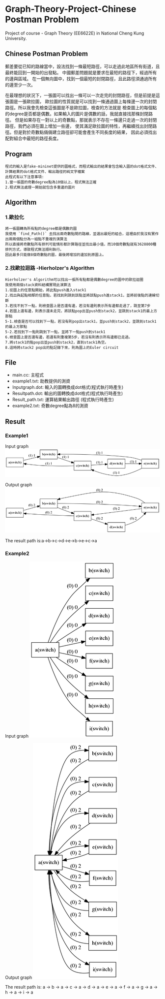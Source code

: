 # Graph-Theory-Project-Chinese Postman Problem
Project of course - Graph Theory (EE6622E) in National Cheng Kung University.

## Chinese Postman Problem
郵差要從已知的路線當中，設法找到一條最短路徑，可以走過此地區所有街道，且最終能回到一開始的出發點。
中國郵差問題就是要求在最短的路徑下，經過所有的邊與區域。
在一個無向圖中，找到一個最短的封閉路徑，且此路徑須通過所有的邊至少一次。

在最理想的狀況下，一張圖可以找出一條可以一次走完的封閉路徑，但是前提是這張圖是一張歐拉圖，
歐拉圖的性質就是可以找到一條通過圖上每條邊一次的封閉路徑。所以我會先檢查這張圖是不是歐拉圖，檢查的方法就是
檢查圖上的每個點的degree是否都是偶數。如果輸入的圖片是偶數的話，我就直接找那條封閉路徑。
但是如果存在一對以上的奇數點，那就表示不存在一條邊只走過一次的封閉路徑，我們必須在圖上增加一些邊，
使其滿足歐拉圖的特性，再繼續找出封閉路徑。但是對於奇數點倆倆建立路徑卻可能會產生不同長度的結果，
因此必須找出配對組合中最短的路徑長度。


## Program
	程式的輸入是fake-mininet提供的圖格式，而程式輸出的結果會包含輸入圖的dot格式文件、計算結果的dot格式文件、輸出路徑的純文字檔案
	此程式有以下注意事項:
	1.當一張圖的奇數degree點為10個以上，程式無法正確
	2.程式無法處理一開始就包含多重邊的圖片
	

## Algorithm

### 1.歐拉化
	將一張圖轉為所有點的degree都是偶數的圖
	我使用 `find_Path()` 去找出兩奇數點間的路線，並選出最短的組合，這裡由於我沒有實作出兩兩個點分為一組點不重複的演算法
	所以直接將奇數點所有排列可能情形都計算路徑並找出最小值，而10個奇數點就有3628800種排列方式，導致程式無法順利執行。
	因此最多只能做8個奇數點的圖，最後將增加的邊加到原圖上。

### 2.找歐拉迴路 -Hierholzer's Algorithm
	Hierholzer's Algorithm可以找出一張所有點都是偶數degree的圖中的歐拉迴圈
	我使用兩個stack資料結構實現此演算法
	1.從圖上的任意點開始，將此點push進入stack1
	2.找出與起點相鄰的任意點，若找到則跳到該點並將該點push進stack1，並將前後點的連線切斷
	3.若找不到下一點，則檢查圖上是否還有邊，若沒有邊則表示所有邊都走過了，跳至第7步
	4.若圖上還有邊，則表示還未走完，將該點pop出並push到stack2，並跳到stack1的最上方那點
	5-1.檢查是否可以找到下一點，若沒有則pop出stack1，並push到stack2，並跳到stack1的最上方那點
	5-2.若找到下一點則跳到下一點，並將下一點push到stack1
	6.檢查圖上是否還有邊，若還有則重複第5步，若沒有則表示所有邊都已走過。
	7.將stack1的點pop出並push到stack2，直到stack1為空。
	8.這時將stack2 pop出的點記錄下來，則為圖上的Euler circuit


## File
* main.cc: 主程式
* example1.txt: 助教提供的測資
* Inputgraph.dot: 輸入的圖轉換成dot格式(程式執行時產生)
* Resultpath.dot: 輸出的圖轉換成dot格式(程式執行時產生)
* Result_path.txt: 運算結果輸出路徑	(程式執行時產生)
* example2.txt: 奇數degree點為8的測資

## Result

### Example1
Input graph
![](/Example1.png)

Output graph
![](/Example1_Result.png)

The result path is:a->b->c->d->e->b->e->c->a

### Example2
Input graph
![](/Example2.png)

Output graph
![](/Example2_Result.png)

The result path is: a -> b -> a -> c -> a -> d -> a -> e -> a -> f -> a -> g -> a -> h -> a -> i -> a

